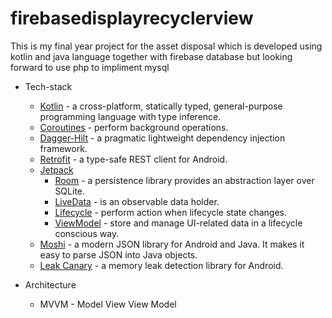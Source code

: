 # firebasedisplayrecyclerview
This is my final year project for the asset disposal which is developed using kotlin and java language together with firebase database but looking forward to use php to impliment mysql

* Tech-stack
    * [Kotlin](https://kotlinlang.org/) - a cross-platform, statically typed, general-purpose programming language with type inference.
    * [Coroutines](https://kotlinlang.org/docs/reference/coroutines-overview.html) - perform background operations.
    * [Dagger-Hilt](https://developer.android.com/training/dependency-injection/hilt-android) - a pragmatic lightweight dependency injection framework.
    * [Retrofit](https://square.github.io/retrofit/) - a type-safe REST client for Android.
    * [Jetpack](https://developer.android.com/jetpack)
        * [Room](https://developer.android.com/topic/libraries/architecture/room) - a persistence library provides an abstraction layer over SQLite.
        * [LiveData](https://developer.android.com/topic/libraries/architecture/livedata) - is an observable data holder.
        * [Lifecycle](https://developer.android.com/topic/libraries/architecture/lifecycle) - perform action when lifecycle state changes.
        * [ViewModel](https://developer.android.com/topic/libraries/architecture/viewmodel) - store and manage UI-related data in a lifecycle conscious way.
    * [Moshi](https://github.com/square/moshi) - a modern JSON library for Android and Java. It makes it easy to parse JSON into Java objects.
    * [Leak Canary](https://github.com/square/leakcanary) - a memory leak detection library for Android.

* Architecture
    * MVVM - Model View View Model
